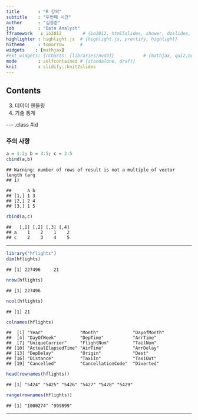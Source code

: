 ```yaml
---
title       : "R 강의"
subtitle    : "두번째 시간"
author      : "김형준"
job         : "Data Analyst"
fframework   : io2012        # {io2012, html5slides, shower, dzslides, ...}
highlighter : highlight.js  # {highlight.js, prettify, highlight}
hitheme     : tomorrow      # 
widgets    : [mathjax]
#ext_widgets: {rCharts: [libraries/nvd3]}           # {mathjax, quiz,bootstra}
mode        : selfcontained # {standalone, draft}
knit        : slidify::knit2slides
---
```


## Contents

3. 데이터 핸들링
4. 기술 통계

--- .class #id

### 주의 사항

```r
a = 1:2; b = 3:5; c = 2:5
cbind(a,b)
```

```
## Warning: number of rows of result is not a multiple of vector length (arg
## 1)
```

```
##      a b
## [1,] 1 3
## [2,] 2 4
## [3,] 1 5
```

```r
rbind(a,c)
```

```
##   [,1] [,2] [,3] [,4]
## a    1    2    1    2
## c    2    3    4    5
```

---


```r
library("hflights")
dim(hflights)
```

```
## [1] 227496     21
```

```r
nrow(hflights)
```

```
## [1] 227496
```

```r
ncol(hflights)
```

```
## [1] 21
```

```r
colnames(hflights)
```

```
##  [1] "Year"              "Month"             "DayofMonth"       
##  [4] "DayOfWeek"         "DepTime"           "ArrTime"          
##  [7] "UniqueCarrier"     "FlightNum"         "TailNum"          
## [10] "ActualElapsedTime" "AirTime"           "ArrDelay"         
## [13] "DepDelay"          "Origin"            "Dest"             
## [16] "Distance"          "TaxiIn"            "TaxiOut"          
## [19] "Cancelled"         "CancellationCode"  "Diverted"
```

```r
head(rownames(hflights))
```

```
## [1] "5424" "5425" "5426" "5427" "5428" "5429"
```

```r
range(rownames(hflights))
```

```
## [1] "1000274" "999899"
```

---
    

